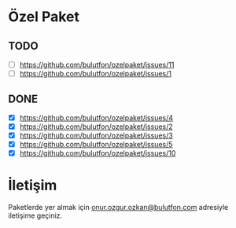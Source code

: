 # Özel Paket

## TODO

* [ ] https://github.com/bulutfon/ozelpaket/issues/11
* [ ] https://github.com/bulutfon/ozelpaket/issues/1 

## DONE

* [x] https://github.com/bulutfon/ozelpaket/issues/4
* [x] https://github.com/bulutfon/ozelpaket/issues/2
* [x] https://github.com/bulutfon/ozelpaket/issues/3
* [x] https://github.com/bulutfon/ozelpaket/issues/5
* [x] https://github.com/bulutfon/ozelpaket/issues/10

# İletişim

Paketlerde yer almak için onur.ozgur.ozkan@bulutfon.com adresiyle iletişime geçiniz.
